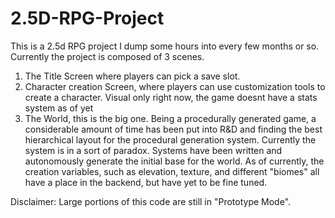 # 2.5D-RPG-Project
This is a 2.5d RPG project I dump some hours into every few months or so. Currently the project is composed of 3 scenes.
1. The Title Screen where players can pick a save slot.
2. Character creation Screen, where players can use customization tools to create a character. Visual only right now, the game doesnt have a stats system as of yet
3. The World, this is the big one. Being a procedurally generated game, a considerable amount of time has been put into R&D and finding the best hierarchical layout for the procedural
generation system. Currently the system is in a sort of paradox. Systems have been written and autonomously generate the initial base for the world. As of currently,
the creation variables, such as elevation, texture, and different "biomes" all have a place in the backend, but have yet to be fine tuned.

Disclaimer: Large portions of this code are still in "Prototype Mode".
